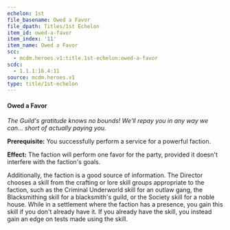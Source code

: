```yaml
---
echelon: 1st
file_basename: Owed a Favor
file_dpath: Titles/1st Echelon
item_id: owed-a-favor
item_index: '11'
item_name: Owed a Favor
scc:
  - mcdm.heroes.v1:title.1st-echelon:owed-a-favor
scdc:
  - 1.1.1:16.4:11
source: mcdm.heroes.v1
type: title/1st-echelon
---
```


#### Owed a Favor

*The Guild's gratitude knows no bounds! We'll repay you in any way we can... short of actually paying you.*

**Prerequisite:** You successfully perform a service for a powerful faction.

**Effect:** The faction will perform one favor for the party, provided it doesn't interfere with the faction's goals.

Additionally, the faction is a good source of information. The Director chooses a skill from the crafting or lore skill groups appropriate to the faction, such as the Criminal Underworld skill for an outlaw gang, the Blacksmithing skill for a blacksmith's guild, or the Society skill for a noble house. While in a settlement where the faction has a presence, you gain this skill if you don't already have it. If you already have the skill, you instead gain an edge on tests made using the skill.
